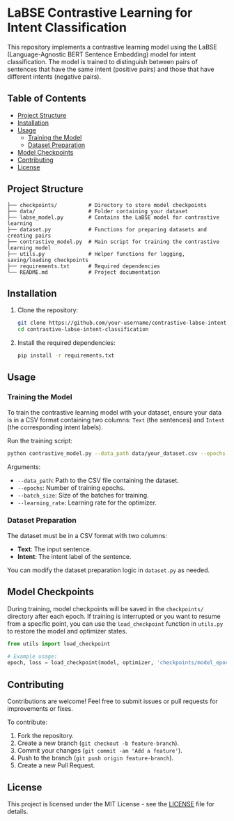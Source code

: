 
# LaBSE Contrastive Learning for Intent Classification

This repository implements a contrastive learning model using the LaBSE (Language-Agnostic BERT Sentence Embedding) model for intent classification. The model is trained to distinguish between pairs of sentences that have the same intent (positive pairs) and those that have different intents (negative pairs).

## Table of Contents

- [Project Structure](#project-structure)
- [Installation](#installation)
- [Usage](#usage)
  - [Training the Model](#training-the-model)
  - [Dataset Preparation](#dataset-preparation)
- [Model Checkpoints](#model-checkpoints)
- [Contributing](#contributing)
- [License](#license)

## Project Structure

```
├── checkpoints/          # Directory to store model checkpoints
├── data/                 # Folder containing your dataset
├── labse_model.py        # Contains the LaBSE model for contrastive learning
├── dataset.py            # Functions for preparing datasets and creating pairs
├── contrastive_model.py  # Main script for training the contrastive learning model
├── utils.py              # Helper functions for logging, saving/loading checkpoints
├── requirements.txt      # Required dependencies
└── README.md             # Project documentation
```

## Installation

1. Clone the repository:
    ```bash
    git clone https://github.com/your-username/contrastive-labse-intent-classification.git
    cd contrastive-labse-intent-classification
    ```

2. Install the required dependencies:
    ```bash
    pip install -r requirements.txt
    ```

## Usage

### Training the Model

To train the contrastive learning model with your dataset, ensure your data is in a CSV format containing two columns: `Text` (the sentences) and `Intent` (the corresponding intent labels).

Run the training script:

```bash
python contrastive_model.py --data_path data/your_dataset.csv --epochs 10 --batch_size 64 --learning_rate 2e-5
```

Arguments:
- `--data_path`: Path to the CSV file containing the dataset.
- `--epochs`: Number of training epochs.
- `--batch_size`: Size of the batches for training.
- `--learning_rate`: Learning rate for the optimizer.

### Dataset Preparation

The dataset must be in a CSV format with two columns:
- **Text**: The input sentence.
- **Intent**: The intent label of the sentence.

You can modify the dataset preparation logic in `dataset.py` as needed.

## Model Checkpoints

During training, model checkpoints will be saved in the `checkpoints/` directory after each epoch. If training is interrupted or you want to resume from a specific point, you can use the `load_checkpoint` function in `utils.py` to restore the model and optimizer states.

```python
from utils import load_checkpoint

# Example usage:
epoch, loss = load_checkpoint(model, optimizer, 'checkpoints/model_epoch_5.pth')
```

## Contributing

Contributions are welcome! Feel free to submit issues or pull requests for improvements or fixes.

To contribute:
1. Fork the repository.
2. Create a new branch (`git checkout -b feature-branch`).
3. Commit your changes (`git commit -am 'Add a feature'`).
4. Push to the branch (`git push origin feature-branch`).
5. Create a new Pull Request.

## License

This project is licensed under the MIT License - see the [LICENSE](LICENSE) file for details.

